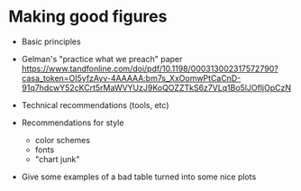 # Making good figures

- Basic principles
- Gelman's "practice what we preach" paper https://www.tandfonline.com/doi/pdf/10.1198/000313002317572790?casa_token=OI5yfzAyv-4AAAAA:bm7s_XxOomwPtCaCnD-91q7hdcwY52cKCrt5rMaWVYUzJ9KoQOZZTkS6z7VLq1Bo5lJOfljOpCzN
- Technical recommendations (tools, etc)
- Recommendations for style
    - color schemes
    - fonts
    - "chart junk"

- Give some examples of a bad table turned into some nice plots
